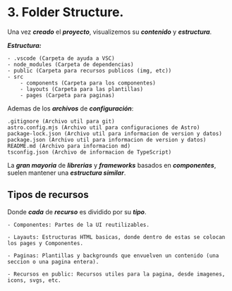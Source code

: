 # 3. Folder Structure.

Una vez ***creado*** el ***proyecto***, visualizemos su ***contenido*** y ***estructura***.

***Estructura:***

	- .vscode (Carpeta de ayuda a VSC)
	- node_modules (Carpeta de dependencias)
	- public (Carpeta para recursos publicos (img, etc))
	- src
		- components (Carpeta para los componentes)
		- layouts (Carpeta para las plantillas)
		- pages (Carpeta para paginas)

Ademas de los ***archivos*** de ***configuración***:

	.gitignore (Archivo util para git)
	astro.config.mjs (Archivo util para configuraciones de Astro)
	package-lock.json (Archivo util para informacion de version y datos)
	package.json (Archivo util para informacion de version y datos)
	README.md (Archivo para informacion md)
	tsconfig.json (Archivo de informacion de TypeScript)

La ***gran mayoria*** de ***librerias*** y ***frameworks*** basados en ***componentes***, suelen mantener una ***estructura similar***.

## Tipos de recursos

Donde ***cada*** de ***recurso*** es dividido por su ***tipo***.

	- Componentes: Partes de la UI reutilizables.

	- Layauts: Estructuras HTML basicas, donde dentro de estas se colocan los pages y Componentes.

	- Paginas: Plantillas y backgrounds que envuelven un contenido (una seccion o una pagina entera).

	- Recursos en public: Recursos utiles para la pagina, desde imagenes, icons, svgs, etc.

